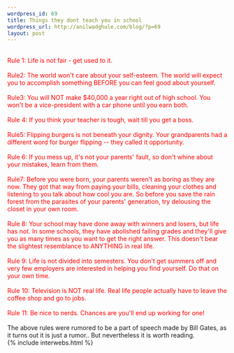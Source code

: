 ```yaml
--- 
wordpress_id: 69
title: Things they dont teach you in school
wordpress_url: http://anilwadghule.com/blog/?p=69
layout: post
---
```

<div><br />
 <span style="color:red;">Rule 1: Life is not fair - get used to it.<br /><br />Rule2: The world won't care about your self-esteem. The world will expect you to accomplish something BEFORE you can feel good about yourself.<br /><br />Rule3: You will NOT make $40,000 a year right out of high school. You won't be a vice-president with a car phone until you earn both.<br /><br />Rule 4: If you think your teacher is tough, wait till you get a boss.<br /><br />Rule5: Flipping burgers is not beneath your dignity. Your grandparents had a different word for burger flipping -- they called it opportunity.<br /><br />Rule 6: If you mess up, it's not your parents' fault, so don't whine about your mistakes, learn from them.<br /><br />Rule7: Before you were born, your parents weren't as boring as they are now. They got that way from paying your bills, cleaning your clothes and listening to you talk about how cool you are. So before you save the rain forest from the parasites of your parents' generation, try delousing the closet in your own room.<br /><br />Rule 8: Your school may have done away with winners and losers, but life has not. In some schools, they have abolished failing grades and they'll give you as many times as you want to get the right answer. This doesn't bear the slightest resemblance to ANYTHING in real life.<br /><br />Rule 9: Life is not divided into semesters. You don't get summers off and very few employers are interested in helping you find yourself. Do that on your own time.<br /><br />Rule 10: Television is NOT real life. Real life people actually have to leave the coffee shop and go to jobs.<br /><br />Rule 11: Be nice to nerds. Chances are you'll end up working for one!<br /></span><br />The above rules were rumored to be a part of speech made by Bill Gates, as<br />it turns out it is just a rumor.. But nevertheless it is worth reading.<br />
{% include interwebs.html %}
</div>
